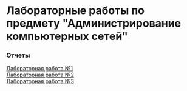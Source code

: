 # Лабораторные работы по предмету "Администрирование компьютерных сетей"

### Отчеты
[Лабораторная работа №1](https://github.com/yg-margo/admin_lab/blob/main/loki-zabbix-grafana/README.md) \
[Лабораторная работа №2](https://github.com/yg-margo/admin_lab/blob/main/ansible-caddy/README.md) \
[Лабораторная работа №3](https://github.com/yg-margo/admin_lab/blob/main/ha-postgres-cluster/README.md)
